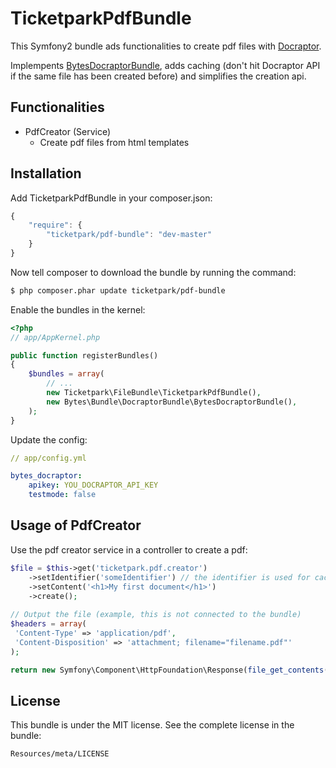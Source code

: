 # TicketparkPdfBundle

This Symfony2 bundle ads functionalities to create pdf files with [Docraptor](https://docraptor.com).

Implempents [BytesDocraptorBundle](https://github.com/MartijnDwars/docraptor-bundle), adds caching (don't hit Docraptor API if the same file has been created before) and simplifies the creation api.

## Functionalities
* PdfCreator (Service)
    * Create pdf files from html templates

## Installation

Add TicketparkPdfBundle in your composer.json:

```js
{
    "require": {
        "ticketpark/pdf-bundle": "dev-master"
    }
}
```

Now tell composer to download the bundle by running the command:

``` bash
$ php composer.phar update ticketpark/pdf-bundle
```

Enable the bundles in the kernel:

``` php
<?php
// app/AppKernel.php

public function registerBundles()
{
    $bundles = array(
        // ...
        new Ticketpark\FileBundle\TicketparkPdfBundle(),
        new Bytes\Bundle\DocraptorBundle\BytesDocraptorBundle(),
    );
}
```

Update the config:

```yml
// app/config.yml

bytes_docraptor:
    apikey: YOU_DOCRAPTOR_API_KEY
    testmode: false
```

## Usage of PdfCreator
Use the pdf creator service in a controller to create a pdf:

``` php
$file = $this->get('ticketpark.pdf.creator')
    ->setIdentifier('someIdentifier') // the identifier is used for caching purposes
    ->setContent('<h1>My first document</h1>')
    ->create();
    
// Output the file (example, this is not connected to the bundle)
$headers = array(
 'Content-Type' => 'application/pdf',
 'Content-Disposition' => 'attachment; filename="filename.pdf"'
);

return new Symfony\Component\HttpFoundation\Response(file_get_contents($file), 200, $headers);
```

## License

This bundle is under the MIT license. See the complete license in the bundle:

    Resources/meta/LICENSE
